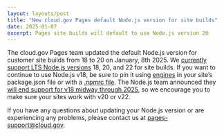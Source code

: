 ```yaml
---
layout: layouts/post
title: "New cloud.gov Pages default Node.js version for site builds"
date: 2025-01-07
excerpt: Pages site builds will default to use Node.js version 20
---
```


The cloud.gov Pages team updated the default Node.js version for customer site builds from 18 to 20 on January, 8th 2025. We [currently support LTS Node.js versions](<https://cloud.gov/pages/documentation/node-on-pages/#specifying-a-node-version:~:text=Pages%20only%20supports%20active%20and%20maintenance%20LTS%20(Long%20Term%20Support)%20Node%20releases%2C>) 18, 20, and 22 for site builds. If you want to continue to use Node.js v18, be sure to pin it using [engines](https://docs.npmjs.com/cli/v10/configuring-npm/package-json#engines) in your site’s package.json file or with a [.npmrc file](https://cloud.gov/pages/documentation/node-on-pages/#specifying-a-node-version). The Node.js team announced they [will end support for v18 midway through 2025](https://nodejs.org/en/about/previous-releases#nodejs-releases), so we encourage you to make sure your sites work with v20 or v22.

If you have any questions about updating your Node.js version or are experiencing any problems, please contact us at [pages-support@cloud.gov](mailto:pages-support@cloud.gov).
